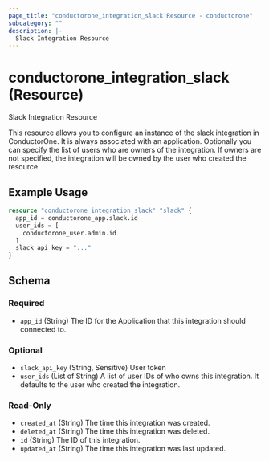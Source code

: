 ```yaml
---
page_title: "conductorone_integration_slack Resource - conductorone"
subcategory: ""
description: |-
  Slack Integration Resource
---
```


# conductorone_integration_slack (Resource)

Slack Integration Resource

This resource allows you to configure an instance of the slack integration in ConductorOne.
It is always associated with an application. Optionally you can specify the list of users who are owners of the integration.
If owners are not specified, the integration will be owned by the user who created the resource.

## Example Usage

```terraform
resource "conductorone_integration_slack" "slack" {
  app_id = conductorone_app.slack.id
  user_ids = [
    conductorone_user.admin.id
  ]
  slack_api_key = "..."
}
```

<!-- schema generated by tfplugindocs -->
## Schema

### Required

- `app_id` (String) The ID for the Application that this integration should connected to.

### Optional

- `slack_api_key` (String, Sensitive) User token
- `user_ids` (List of String) A list of user IDs of who owns this integration. It defaults to the user who created the integration.

### Read-Only

- `created_at` (String) The time this integration was created.
- `deleted_at` (String) The time this integration was deleted.
- `id` (String) The ID of this integration.
- `updated_at` (String) The time this integration was last updated.
